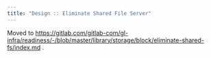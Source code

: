 ```yaml
---
title: "Design :: Eliminate Shared File Server"
---
```


Moved to https://gitlab.com/gitlab-com/gl-infra/readiness/-/blob/master/library/storage/block/eliminate-shared-fs/index.md .
